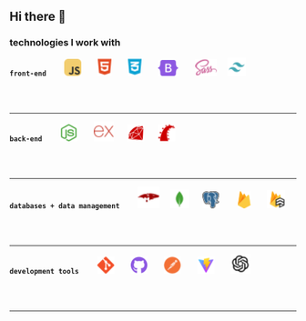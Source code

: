 ## Hi there 👋

<!--
**katieloesch/katieloesch** is a ✨ _special_ ✨ repository because its `README.md` (this file) appears on your GitHub profile.

Here are some ideas to get you started:

- 🔭 I’m currently working on ...
- 🌱 I’m currently learning ...
- 👯 I’m looking to collaborate on ...
- 🤔 I’m looking for help with ...
- 💬 Ask me about ...
- 📫 How to reach me: ...
- 😄 Pronouns: ...
- ⚡ Fun fact: ...
-->

### technologies I work with

**`front-end`**&emsp;&emsp;
<img align='' alt='javascript' height='30px' style='padding-right:25px' src='./assets/icons_skills/javascript_color.svg'/>
<img align='' alt='html' height='32px' style='padding-right:25px' src='./assets/icons_skills/html_color.svg'/>
<img align='' alt='css' height='32px' style='padding-right:25px' src='./assets/icons_skills/css_color.svg'/>
<img align='' alt='bootstrap' height='28px' style='padding-right:25px' src='./assets/icons_skills/bootstrap_color.svg'/>
<img align='' alt='sass' height='30px' style='padding-right:15px' src='./assets/icons_skills/sass_color.svg'/>
<img align='' alt='tailwind' height='32px' style='padding-right:15px' src='./assets/icons_skills/tailwind_color.svg'/>

<br><br>

---

**`back-end`**&emsp;&emsp;
<img align='' alt='nodeJS' height='30px' style='padding-right:25px' src='./assets/icons_skills/nodejs_color.svg'/>
<img align='' alt='express' height='35px' style='padding-right:20px' src='./assets/icons_skills/express_color.svg'/>
<img align='' alt='ruby' height='30px' style='padding-right:20px' src='./assets/icons_skills/ruby_color.svg'/>
<img align='' alt='rails' height='30px' style='padding-right:25px' src='./assets/icons_skills/rails_color.svg'/>

<br><br>

---

**`databases + data management`**&emsp;&emsp;
<img align='' alt='mongoose' height='38px' style='padding-right:15px' src='./assets/icons_skills/mongoose_color.svg'/>
<img align='' alt='mongodb' height='33px' style='padding-right:20px' src='./assets/icons_skills/mongodb_color.svg'/>
<img align='' alt='postgresql' height='30px' style='padding-right:28px' src='./assets/icons_skills/postgresql_color.svg'/>
<img align='' alt='firebase' height='30px' style='padding-right:25px' src='./assets/icons_skills/firebase_color.svg'/>
<img align='' alt='firestore' height='32px' style='padding-right:15px' src='./assets/icons_skills/firestore_color.svg'/>

<br><br>

---

**`development tools`**&emsp;&emsp;
<img align='' alt='git' height='30px' style='padding-right:25px' src='./assets/icons_skills/git_color.svg'/>
<img align='' alt='github' height='30px' style='padding-right:25px' src='./assets/icons_skills/github_color.svg'/>
<img align='' alt='postman' height='30px' style='padding-right:25px' src='./assets/icons_skills/postman_color.svg'/>
<img align='' alt='vite' height='30px' style='padding-right:25px' src='./assets/icons_skills/vite_color.svg'/>
<img align='' alt='openai' height='35px' style='padding-right:25px' src='./assets/icons_skills/openai_color.svg'/>

<br><br>

---
